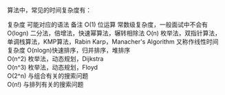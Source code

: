 算法中，常见的时间复杂度有：

复杂度	可能对应的语法	备注
O(1)	位运算	常数级复杂度，一般面试中不会有
O(logn)	二分法，倍增法，快速幂算法，辗转相除法	
O(n)	枚举法，双指针算法，单调栈算法，KMP算法，Rabin Karp，Manacher's Algorithm	又称作线性时间复杂度
O(nlogn)快速排序，归并排序，堆排序	
O(n^2)	枚举法，动态规划，Dijkstra	
O(n^3)	枚举法，动态规划，Floyd	
O(2^n)	与组合有关的搜索问题	
O(n!)	与排列有关的搜索问题